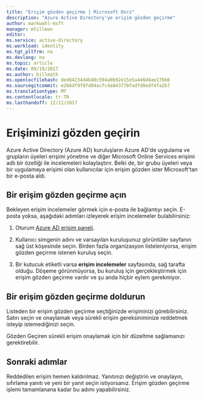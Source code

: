 ```yaml
---
title: "Erişim gözden geçirme | Microsoft Docs"
description: "Azure Active Directory'ye erişim gözden geçirme"
author: markwahl-msft
manager: mtillman
editor: 
ms.service: active-directory
ms.workload: identity
ms.tgt_pltfrm: na
ms.devlang: na
ms.topic: article
ms.date: 09/19/2017
ms.author: billmath
ms.openlocfilehash: ded64234d4b40c594a0b92e15e5a446d4ae176b6
ms.sourcegitcommit: e266df9f97d04acfc4a843770fadfd8edf4fa2b7
ms.translationtype: MT
ms.contentlocale: tr-TR
ms.lasthandoff: 12/11/2017
---
```

# <a name="review-your-access"></a>Erişiminizi gözden geçirin

Azure Active Directory (Azure AD) kuruluşların Azure AD'de uygulama ve grupların üyeleri erişimi yönetme ve diğer Microsoft Online Services erişimi adlı bir özelliği ile incelemeleri kolaylaştırır. Belki de, bir grubu üyeleri veya bir uygulamaya erişimi olan kullanıcılar için erişim gözden ister Microsoft'tan bir e-posta aldı. 

## <a name="open-an-access-review"></a>Bir erişim gözden geçirme açın

Bekleyen erişim incelemeler görmek için e-posta ile bağlantıyı seçin. E-posta yoksa, aşağıdaki adımları izleyerek erişim incelemeler bulabilirsiniz:

1. Oturum [Azure AD erişim paneli](https://myapps.microsoft.com).

2. Kullanıcı simgenin adını ve varsayılan kuruluşunuz görüntüler sayfanın sağ üst köşesinde seçin. Birden fazla organizasyon listeleniyorsa, erişim gözden geçirme istenen kuruluş seçin.

3. Bir kutucuk etiketli varsa **erişim incelemeler** sayfasında, sağ tarafta olduğu. Döşeme görünmüyorsa, bu kuruluş için gerçekleştirmek için erişim gözden geçirme vardır ve şu anda hiçbir eylem gerekmiyor.

## <a name="fill-out-an-access-review"></a>Bir erişim gözden geçirme doldurun

Listeden bir erişim gözden geçirme seçtiğinizde erişiminizi görebilirsiniz. Satırı seçin ve onaylamak veya sürekli erişim gereksiniminize reddetmek isteyip istemediğinizi seçin.

Gözden Geçiren sürekli erişim onaylamak için bir düzeltme sağlamanızı gerektirebilir.

## <a name="next-steps"></a>Sonraki adımlar

Reddedilen erişim hemen kaldırılmaz. Yanıtınızı değiştirin ve onaylayın, sıfırlama yanıtı ve yeni bir yanıt seçin istiyorsanız. Erişim gözden geçirme işlemi tamamlanana kadar bu adımı yapabilirsiniz.






